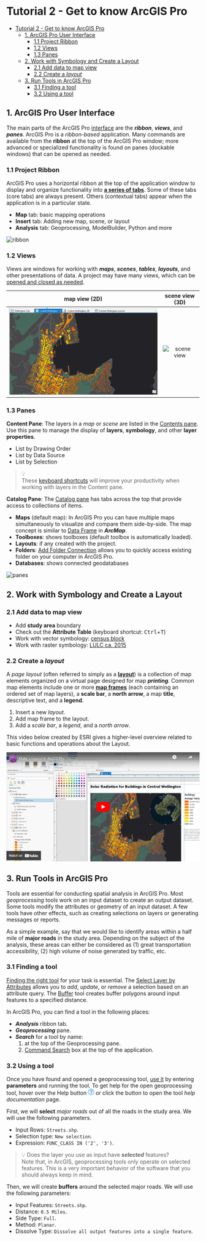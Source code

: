 # Tutorial 2 - Get to know ArcGIS Pro

- [Tutorial 2 - Get to know ArcGIS Pro](#tutorial-2---get-to-know-arcgis-pro)
  - [1. ArcGIS Pro User Interface](#1-arcgis-pro-user-interface)
    - [1.1 Project Ribbon](#11-project-ribbon)
    - [1.2 Views](#12-views)
    - [1.3 Panes](#13-panes)
  - [2. Work with Symbology and Create a Layout](#2-work-with-symbology-and-create-a-layout)
    - [2.1 Add data to map view](#21-add-data-to-map-view)
    - [2.2 Create a _layout_](#22-create-a-layout)
  - [3. Run Tools in ArcGIS Pro](#3-run-tools-in-arcgis-pro)
    - [3.1 Finding a tool](#31-finding-a-tool)
    - [3.2 Using a tool](#32-using-a-tool)

## 1. ArcGIS Pro User Interface

The main parts of the ArcGIS Pro [interface](https://tinyurl.com/4r2j9447) are
the **_ribbon_**, **_views_**, and **_panes_**.
ArcGIS Pro is a _ribbon-based_ application.
Many commands are available from the **ribbon** at the top of the ArcGIS Pro
window; more advanced or specialized functionality is found on panes
(dockable windows) that can be opened as needed.

### 1.1 Project Ribbon

ArcGIS Pro uses a horizontal ribbon at the top of the application window to
display and organize functionality into **<ins>a series of tabs</ins>**.
Some of these tabs (core tabs) are always present.
Others (contextual tabs) appear when the application is in a particular state.

- **Map** tab: basic mapping operations
- **Insert** tab: Adding new map, scene, or layout
- **Analysis** tab: Geoprocessing, ModelBuilder, Python and more

![ribbon](https://tinyurl.com/nm57ucyd)

### 1.2 Views

Views are windows for working with **_maps_**, **_scenes_**, **_tables_**,
**_layouts_**, and other presentations of data.
A project may have many views, which can be
<ins>opened and closed as needed</ins>.

| map view (2D)                             | scene view (3D)                             |
|:-----------------------------------------:|:-------------------------------------------:|
| ![map view](img/map_view.png)             | ![scene view](https://tinyurl.com/wj7xj49j) |

### 1.3 Panes

**Content Pane**:
The layers in a _map_ or _scene_ are listed in the
[Contents pane](https://tinyurl.com/seez74xb).
Use this pane to manage the display of **layers**, **symbology**, and other
**layer properties**.

- List by Drawing Order
- List by Data Source
- List by Selection

> :bulb:<br>
> These [keyboard shortcuts](https://tinyurl.com/ehhaahze) will improve your
> productivity when working with layers in the Content pane.

**Catalog Pane**:
The [Catalog pane](https://tinyurl.com/jmf9cuwx) has tabs across the top that
provide access to collections of items.

- **Maps** (default map): In ArcGIS Pro you can have multiple maps
  simultaneously to visualize and compare them side-by-side.
  The map concept is similar to [Data Frame](https://tinyurl.com/b4fydnms)
  in **_ArcMap_**.
- **Toolboxes**: shows toolboxes (default toolbox is automatically loaded).
- **Layouts**: if any created with the project.
- **Folders**: [Add Folder Connection](https://tinyurl.com/y9f499ym) allows you
  to quickly access existing folder on your computer in ArcGIS Pro.
- **Databases**: shows connected geodatabases

![panes](https://tinyurl.com/49mzxxmn)

## 2. Work with Symbology and Create a Layout

### 2.1 Add data to map view

- Add **study area** boundary
- Check out the **Attribute Table**
  (keyboard shortcut: <kbd>Ctrl</kbd>+<kbd>T</kbd>)
- Work with vector symbology: [census block](metadata/census/census.md)
- Work with raster symbology: [LULC ca. 2015](metadata/lulc/lulc.md)

### 2.2 Create a _layout_

A _page layout_ (often referred to simply as a
[**layout**](https://tinyurl.com/3j6m7e5p)) is a collection of map elements
organized on a virtual page designed for map **_printing_**.
Common map elements include one or more
[**map frames**](https://tinyurl.com/fxyjvn9s) (each containing an ordered set
of map layers), a **scale bar**, a **north arrow**, a map **title**,
descriptive text, and a **legend**.

1. Insert a new _layout_.
2. Add map frame to the layout.
3. Add a _scale bar_, a _legend_, and a _north arrow_.

This video below created by ESRI gives a higher-level overview related to
basic functions and operations about the Layout.

<a href="https://www.youtube.com/watch?v=NZ9ei4-23MM">
  <img src="img/layout_video_timg.png" alt="ahp video" width="800">
</a>

## 3. Run Tools in ArcGIS Pro

Tools are essential for conducting spatial analysis in ArcGIS Pro.
Most _geoprocessing_ tools work on an input dataset to create an output
dataset.
Some tools modify the attributes or geometry of an input dataset.
A few tools have other effects, such as creating selections on layers or
generating messages or reports.

As a simple example, say that we would like to identify areas within a half
mile of **major roads** in the study area.
Depending on the subject of the analysis, these areas can either be considered
as (1) great transportation accessibility, (2) high volume of noise generated
by traffic, etc.

### 3.1 Finding a tool

[Finding the right tool](https://tinyurl.com/5a9jmed6) for your task is
essential.
The [Select Layer by Attributes](https://tinyurl.com/yzjyvch9) allows you to
_add_, _update_, or _remove_ a selection based on an attribute query.
The [Buffer](https://tinyurl.com/yw9ance8) tool creates buffer polygons around
input features to a specified distance.

In ArcGIS Pro, you can find a tool in the following places:

- **_Analysis_** ribbon tab.
- **_Geoprocessing_** pane.
- **_Search_** for a tool by name:
  1. at the top of the Geoprocessing pane.
  2. [Command Search](https://tinyurl.com/23y69b8p) box at the top of the
     application.

### 3.2 Using a tool

Once you have found and opened a geoprocessing tool,
[use it](https://tinyurl.com/565cxdkt) by entering **parameters** and running
the tool.
To get help for the open geoprocessing tool, hover over the Help button
![Help](img/help_button_icon.png) or click the button to open the tool
_help documentation_ page.

First, we will **select** _major roads_ out of all the roads in the study area.
We will use the following parameters.

- Input Rows: `Streets.shp`.
- Selection type: `New selection`.
- Expression: `FUNC_CLASS IN ('2', '3')`.

> :bulb: Does the layer you use as input have **_selected_** features?<br>
> Note that, in ArcGIS, geoprocessing tools only operate on selected features.
> This is a very important behavior of the software that you should always
> keep in mind.

Then, we will create **buffers** around the selected major roads.
We will use the following parameters:

- Input Features: `Streets.shp`.
- Distance: `0.5 Miles`.
- Side Type: `Full`.
- Method: `Planar`.
- Dissolve Type: `Dissolve all output features into a single feature`.
